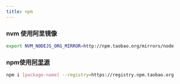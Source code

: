 ```yaml
---
title: npm
---
```

### nvm 使用阿里镜像

```bash
export NVM_NODEJS_ORG_MIRROR=http://npm.taobao.org/mirrors/node
```

### npm使用[阿里源](https://npm.taobao.org/)

```bash
npm i [package-name] --registry=https://registry.npm.taobao.org
```

